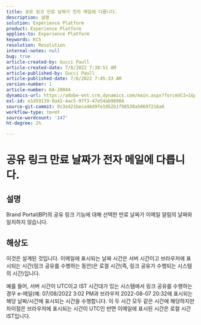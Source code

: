 ```yaml
---
title: 공유 링크 만료 날짜가 전자 메일에 다릅니다.
description: 설명
solution: Experience Platform
product: Experience Platform
applies-to: Experience Platform
keywords: KCS
resolution: Resolution
internal-notes: null
bug: true
article-created-by: Gucci Paull
article-created-date: 7/8/2022 7:38:51 AM
article-published-by: Gucci Paull
article-published-date: 7/8/2022 7:45:33 AM
version-number: 1
article-number: KA-20044
dynamics-url: https://adobe-ent.crm.dynamics.com/main.aspx?forceUCI=1&pagetype=entityrecord&etn=knowledgearticle&id=6e8f58fd-90fe-ec11-82e5-000d3a5a373a
exl-id: e1d59139-0a42-4ac5-97f3-47e54ab98904
source-git-commit: 0c3e421beca46d9fe1952b1f98538a50697216a0
workflow-type: tm+mt
source-wordcount: '147'
ht-degree: 2%

---
```


# 공유 링크 만료 날짜가 전자 메일에 다릅니다.

## 설명

Brand Portal(BP)의 공유 링크 기능에 대해 선택한 만료 날짜가 이메일 알림의 날짜와 일치하지 않습니다.

## 해상도

이것은 설계된 것입니다. 이메일에 표시되는 날짜 시간은 서버 시간이고 브라우저에 표시되는 시간(링크 공유를 수행하는 동안)은 로컬 시간(즉, 링크 공유가 수행되는 시스템의 시간)입니다.

예를 들어, 서버 시간이 UTC이고 IST 시간대가 있는 시스템에서 링크 공유를 수행하는 경우 e-메일(예: 07/08/2022 3:02 PM과 브라우저 2022-08-07 20:32에 표시되는 해당 날짜/시간에 표시되는 시간을 수행합니다. 이 두 시간 모두 같은 시간에 해당하지만 차이점은 브라우저에 표시되는 시간이 UTC인 반면 이메일에 표시된 시간은 로컬 시간 IST입니다.
